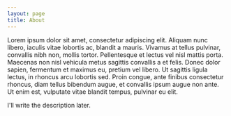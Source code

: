 ```yaml
---
layout: page
title: About
---
```


<p class="message">
  Lorem ipsum dolor sit amet, consectetur adipiscing elit. Aliquam nunc libero, iaculis vitae lobortis ac, blandit a mauris. Vivamus at tellus pulvinar, convallis nibh non, mollis tortor. Pellentesque et lectus vel nisl mattis porta. Maecenas non nisl vehicula metus sagittis convallis a et felis. Donec dolor sapien, fermentum et maximus eu, pretium vel libero. Ut sagittis ligula lectus, in rhoncus arcu lobortis sed. Proin congue, ante finibus consectetur rhoncus, diam tellus bibendum augue, et convallis ipsum augue non ante. Ut enim est, vulputate vitae blandit tempus, pulvinar eu elit.
</p>

I'll write the description later.